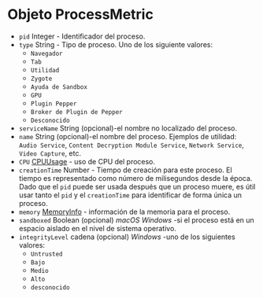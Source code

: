 # Objeto ProcessMetric

* `pid` Integer - Identificador del proceso.
* `type` String - Tipo de proceso. Uno de los siguiente valores:
  * `Navegador`
  * `Tab`
  * `Utilidad`
  * `Zygote`
  * `Ayuda de Sandbox`
  * `GPU`
  * `Plugin Pepper`
  * `Broker de Plugin de Pepper`
  * `Desconocido`
* `serviceName` String (opcional)-el nombre no localizado del proceso.
* `name` String (opcional)-el nombre del proceso. Ejemplos de utilidad: `Audio Service`, `Content Decryption Module Service`, `Network Service`, `Video Capture`, etc.
* `CPU` [CPUUsage](cpu-usage.md) - uso de CPU del proceso.
* `creationTime` Number - Tiempo de creación para este proceso. El tiempo es representado como número de milisegundos desde la época. Dado que el  `pid` puede ser usada después que un proceso muere, es útil usar  tanto el `pid` y el `creationTime` para identificar de forma única un proceso.
* `memory` [MemoryInfo](memory-info.md) - información de la memoria para el proceso.
* `sandboxed` Boolean (opcional) _macOS_ _Windows_ -si el proceso está en un espacio aislado en el nivel de sistema operativo.
* `integrityLevel` cadena (opcional) _Windows_ -uno de los siguientes valores:
  * `Untrusted`
  * `Bajo`
  * `Medio`
  * `Alto`
  * `desconocido`
